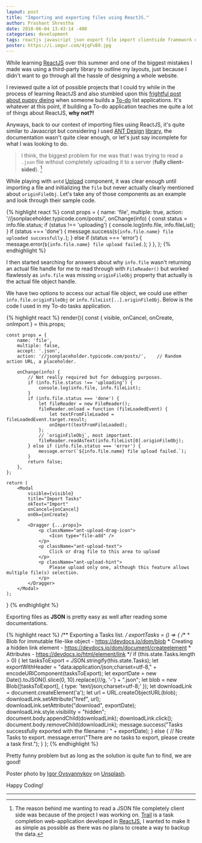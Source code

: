```yaml
---
layout: post
title: "Importing and exporting files using ReactJS." 
author: Prashant Shrestha 
date: 2018-06-04 13:43:14 -400
categories: development
tags: reactjs javascript json export file import clientside framework upload 
poster: https://i.imgur.com/4jqFvB9.jpg
---
```


While learning [ReactJS](https://reactjs.org/) over this summer and one of the biggest mistakes I made was using a third-party library to outline my layouts, just because I didn't want to go through all the hassle of designing a whole website.

I reviewed quite a lot of possible projects that I could try while in the process of learning ReactJS and also stumbled upon this [frightful post about puppy dieing](https://medium.freecodecamp.org/every-time-you-build-a-to-do-list-app-a-puppy-dies-505b54637a5d) when someone builds a [To-do](https://intern0t.github.io/Trail/) list applications. It's whatever at this point, if building a To-do application teaches me quite a lot of things about ReactJS, **why not?!**

<!--excerpt-->

Anyways, back to our context of importing files using ReactJS, it's quite similar to Javascript but considering I used [ANT Design](https://ant.design/) [library](https://www.npmjs.com/package/antd), the documentation wasn't quite clear enough, or let's just say incomplete for what I was looking to do. 

> I think, the biggest problem for me was that I was trying to read a `.json` file without completely uploading it to a server (**fully client-sided**). [^1]

While playing with `antd` [Upload](https://ant.design/components/upload/) component, it was clear enough until importing a file and initializing the `file` but never actually clearly mentioned about `originFileObj`. Let's take any of those components as an example and look through their sample code.

{% highlight react %}
const props = {
  name: 'file',
  multiple: true,
  action: '//jsonplaceholder.typicode.com/posts/',
  onChange(info) {
    const status = info.file.status;
    if (status !== 'uploading') {
      console.log(info.file, info.fileList);
    }
    if (status === 'done') {
      message.success(`${info.file.name} file uploaded successfully.`);
    } else if (status === 'error') {
      message.error(`${info.file.name} file upload failed.`);
    }
  },
};
{% endhighlight %}

I then started searching for answers about why `info.file` wasn't returning an actual file handle for me to read through with `FileReader()` but worked flawlessly as `info.file` was missing `originFileObj` property that actually is the actual file object handle. 

We have two options to access our actual file object, we could use either `info.file.originFileObj` or `info.fileList[..].originFileObj`. Below is the code I used in my To-do tasks application.

{% highlight react %}
render(){
    const { visible, onCancel, onCreate, onImport } = this.props;

    const props = {
        name: 'file',
        multiple: false,
        accept: '.json',
        action: '//jsonplaceholder.typicode.com/posts/',    // Random action URL, a placeholder.

        onChange(info) {
            // Not really required but for debugging purposes.
            if (info.file.status !== 'uploading') {
                console.log(info.file, info.fileList);
            }
            if (info.file.status === 'done') {
                let fileReader = new FileReader();
                fileReader.onload = function (fileLoadedEvent) {
                    let textFromFileLoaded = fileLoadedEvent.target.result;
                    onImport(textFromFileLoaded);
                };
                // `originFileObj`, most important.
                fileReader.readAsText(info.fileList[0].originFileObj);
            } else if (info.file.status === 'error') {
                message.error(`${info.file.name} file upload failed.`);
            }
            return false;
        },
    };

    return (
        <Modal
            visible={visible}
            title="Import Tasks"
            okText="Import"
            onCancel={onCancel}
            onOk={onCreate}
        >
            <Dragger {...props}>
                <p className="ant-upload-drag-icon">
                    <Icon type="file-add" />
                </p>
                <p className="ant-upload-text">
                    Click or drag file to this area to upload
                </p>
                <p className="ant-upload-hint">
                    Please upload only one, although this feature allows multiple file(s) selection.
                </p>
            </Dragger>
        </Modal>
    );
}
{% endhighlight %}

Exporting files as **JSON** is pretty easy as well after reading some documentations.

{% highlight react %}
/** Exporting a Tasks list. */
exportTasks = () => {
    /**
     * Blob for immutable file-like object - https://devdocs.io/dom/blob
     * Creating a hidden link element - https://devdocs.io/dom/document/createelement
     * Attributes - https://devdocs.io/html/element/link
     */
    if (this.state.Tasks.length > 0) {
        let tasksToExport = JSON.stringify(this.state.Tasks);
        let exportWithHeader = "data:application/json;charset=utf-8," + encodeURIComponent(tasksToExport);
        let exportDate = new Date().toJSON().slice(0, 10).replace(/\//g, '-') + ".json";
        let blob = new Blob([tasksToExport], { type: 'text/json;charset=utf-8;' });
        let downloadLink = document.createElement('a');
        let url = URL.createObjectURL(blob);
        downloadLink.setAttribute("href", url);
        downloadLink.setAttribute("download", exportDate);
        downloadLink.style.visibility = "hidden";
        document.body.appendChild(downloadLink);
        downloadLink.click();
        document.body.removeChild(downloadLink);
        message.success("Tasks successfully exported with the filename : " + exportDate);
    } else {
        // No Tasks to export.
        message.error("There are no tasks to export, please create a task first.");
    }
};
{% endhighlight %}

Pretty funny problem but as long as the solution is quite fun to find, we are good!

Poster photo by [Igor Ovsyannykov](https://unsplash.com/photos/zIAOSvHzvBw) on [Unsplash](https://unsplash.com/).

Happy Coding!

***

[^1]: The reason behind me wanting to read a JSON file completely client side was because of the project I was working on. [Trail](https://trail.prashant.me/) is a task completion web-application developed in [ReactJS](https://reactjs.org/), I wanted to make it as simple as possible as there was no plans to create a way to backup the data.